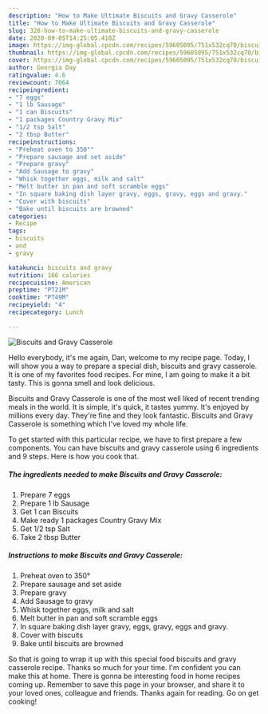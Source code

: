 ```yaml
---
description: "How to Make Ultimate Biscuits and Gravy Casserole"
title: "How to Make Ultimate Biscuits and Gravy Casserole"
slug: 328-how-to-make-ultimate-biscuits-and-gravy-casserole
date: 2020-09-05T14:25:05.418Z
image: https://img-global.cpcdn.com/recipes/59605095/751x532cq70/biscuits-and-gravy-casserole-recipe-main-photo.jpg
thumbnail: https://img-global.cpcdn.com/recipes/59605095/751x532cq70/biscuits-and-gravy-casserole-recipe-main-photo.jpg
cover: https://img-global.cpcdn.com/recipes/59605095/751x532cq70/biscuits-and-gravy-casserole-recipe-main-photo.jpg
author: Georgia Day
ratingvalue: 4.6
reviewcount: 7064
recipeingredient:
- "7 eggs"
- "1 lb Sausage"
- "1 can Biscuits"
- "1 packages Country Gravy Mix"
- "1/2 tsp Salt"
- "2 tbsp Butter"
recipeinstructions:
- "Preheat oven to 350°"
- "Prepare sausage and set aside"
- "Prepare gravy"
- "Add Sausage to gravy"
- "Whisk together eggs, milk and salt"
- "Melt butter in pan and soft scramble eggs"
- "In square baking dish layer gravy, eggs, gravy, eggs and gravy."
- "Cover with biscuits"
- "Bake until biscuits are browned"
categories:
- Recipe
tags:
- biscuits
- and
- gravy

katakunci: biscuits and gravy 
nutrition: 166 calories
recipecuisine: American
preptime: "PT21M"
cooktime: "PT49M"
recipeyield: "4"
recipecategory: Lunch

---
```



![Biscuits and Gravy Casserole](https://img-global.cpcdn.com/recipes/59605095/751x532cq70/biscuits-and-gravy-casserole-recipe-main-photo.jpg)

Hello everybody, it's me again, Dan, welcome to my recipe page. Today, I will show you a way to prepare a special dish, biscuits and gravy casserole. It is one of my favorites food recipes. For mine, I am going to make it a bit tasty. This is gonna smell and look delicious.

Biscuits and Gravy Casserole is one of the most well liked of recent trending meals in the world. It is simple, it's quick, it tastes yummy. It's enjoyed by millions every day. They're fine and they look fantastic. Biscuits and Gravy Casserole is something which I've loved my whole life.




To get started with this particular recipe, we have to first prepare a few components. You can have biscuits and gravy casserole using 6 ingredients and 9 steps. Here is how you cook that.

<!--inarticleads1-->

##### The ingredients needed to make Biscuits and Gravy Casserole:

1. Prepare 7 eggs
1. Prepare 1 lb Sausage
1. Get 1 can Biscuits
1. Make ready 1 packages Country Gravy Mix
1. Get 1/2 tsp Salt
1. Take 2 tbsp Butter




<!--inarticleads2-->

##### Instructions to make Biscuits and Gravy Casserole:

1. Preheat oven to 350°
1. Prepare sausage and set aside
1. Prepare gravy
1. Add Sausage to gravy
1. Whisk together eggs, milk and salt
1. Melt butter in pan and soft scramble eggs
1. In square baking dish layer gravy, eggs, gravy, eggs and gravy.
1. Cover with biscuits
1. Bake until biscuits are browned




So that is going to wrap it up with this special food biscuits and gravy casserole recipe. Thanks so much for your time. I'm confident you can make this at home. There is gonna be interesting food in home recipes coming up. Remember to save this page in your browser, and share it to your loved ones, colleague and friends. Thanks again for reading. Go on get cooking!
